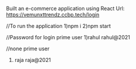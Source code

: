 Built an e-commerce application using React
Url: https://vemunxttrendz.ccbp.tech/login

//To run the application
1)npm i
2)npm start

//Password for login
prime user
1)rahul
  rahul@2021

//none prime user

1) raja
   raja@2021

